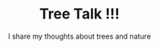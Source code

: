 ---
title: "Tree Talk !!!"
subtitle: "I share my thoughts about trees and nature"
sidebar: "about"
---